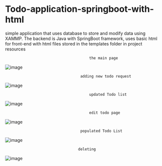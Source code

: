# Todo-application-springboot-with-html

simple application that uses database to store and modify data using XAMMP.
The backend is Java with SpringBoot framework,
uses basic html for front-end with html files stored in the templates folder in project resources 


                                          the main page

![image](https://user-images.githubusercontent.com/73298685/184608631-0d92414e-67bc-45a0-94a9-4ac920716896.png)





                                      adding new todo request
![image](https://user-images.githubusercontent.com/73298685/184608757-4335ba00-dbce-43af-8400-ebf0581299ee.png)



                                          updated Todo list

![image](https://user-images.githubusercontent.com/73298685/184608877-9eaf5348-c9fe-40ec-845e-deb0413b9149.png)

                                          edit todo page

![image](https://user-images.githubusercontent.com/73298685/184609476-0a61dad2-8111-4850-848e-15b78d21f21a.png)


                                      populated Todo List
![image](https://user-images.githubusercontent.com/73298685/184609700-345deb73-440d-4fe1-8136-5a37dd8d7530.png)


                                     deleting 

![image](https://user-images.githubusercontent.com/73298685/184610708-e3fde6c9-ec01-4a08-b3ec-f3c0f185c083.png)

